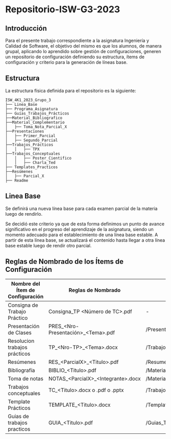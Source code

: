 # Repositorio-ISW-G3-2023

## Introducción

Para el presente trabajo correspondiente a la asignatura Ingeniería y Calidad de Software, el objetivo del mismo es que los alumnos, de manera grupal, aplicando lo aprendido sobre gestión de configuraciones, generen un repositorio de configuración definiendo su estructura, ítems de configuración y criterio para la generación de líneas base.

## Estructura

La estructura física definida para el repositorio es la siguiente:
```
ISW_4K1_2023_Grupo_3
├── Linea_Base
├── Programa_Asignatura
├── Guías_Trabajos_Prácticos
├──Material_Bibliografico
├──Material_Complementario
│   ├── Toma_Nota_Parcial_X
├──Presentaciones
│   ├── Primer_Parcial
│   ├── Segundo_Parcial
├──Trabajos_Prácticos
│   │   ├── TPX
├──Trabajos_Conceptuales
│   │   ├── Poster_Cientifico
│   │   ├── Charla_Ted
├── Templates_Practicos
├──Resúmenes
│   ├── Parcial_X
├── Readme
```

## Linea Base

Se definirá una nueva línea base para cada examen parcial de la materia luego de rendirlo. 

Se decidió este criterio ya que de esta forma definimos un punto de avance significativo en el progreso del aprendizaje de la asignatura, siendo un momento adecuado para el establecimiento de una línea base estable. A partir de esta línea base, se actualizará el contenido hasta llegar a otra línea base estable luego de rendir otro parcial.

## Reglas de Nombrado de los Ítems de Configuración

| Nombre del Ítem de Configuración | Reglas de Nombrado | Ubicación |
|----------------------------------|--------------------|-----------|
| Consigna de Trabajo Práctico     | Consigna_TP <Número de TC>.pdf                | -                                             |
| Presentación de Clases           | PRES_\<Nro-Presentación>_\<Tema>.pdf          | /Presentaciones/X_Parcial                     |
| Resolucion trabajos prácticos    | TP_\<Nro-TP>_\<Tema>.docx                       | /Trabajos_Practicos                           |
| Resúmenes                        | RES_\<ParcialX>_\<Titulo>.pdf                   | /Resumenes                                    |
| Bibliografía                     | BIBLIO_\<Titulo>\.pdf                           | /Material_Bibliografico                       |
| Toma de notas                    | NOTAS_\<ParcialX>_\<Integrante>.docx | /Material_Complementario/Toma_Notas_Parcial_X |
| Trabajos conceptuales            | TC_\<Titulo>.docx o .pdf o .pptx               | /Trabajos_Conceptuales                        |
| Template Prácticos               | TEMPLATE_\<Titulo>.docx                        | /Templates_Practicos                          |
| Guias de trabajos practicos      | GUIA_\<Titulo>.pdf                             | /Guias_Trabajos_Practicos                     | 

